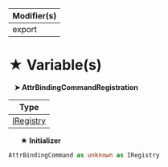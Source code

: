 | Modifier(s)                            |
|----------------------------------------|
| export |

# &#9733; Variable(s)

&nbsp;&nbsp; **&#10148; AttrBindingCommandRegistration**

| Type                        |
|-----------------------------|
| [IRegistry](/kernel/interface/di/iregistry.md) |

&nbsp;&nbsp;&nbsp;&nbsp;&nbsp; **&#9733; Initializer**

```ts
AttrBindingCommand as unknown as IRegistry
```